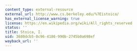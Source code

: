 ```yaml
---
content_type: external-resource
external_url: http://www.cs.berkeley.edu/%7Eistoica/
has_external_license_warning: true
license: https://en.wikipedia.org/wiki/All_rights_reserved
status: ''
title: Stoica, I.
uid: 3680dcb5-0c96-4186-990b-2745b0a698ef
wayback_url: ''
---
```

